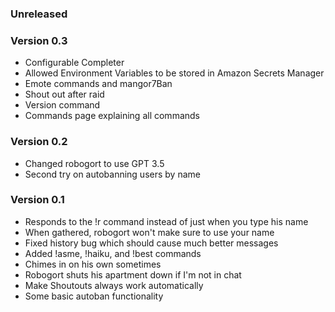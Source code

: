 ### Unreleased

### Version 0.3
- Configurable Completer
- Allowed Environment Variables to be stored in Amazon Secrets Manager
- Emote commands and mangor7Ban
- Shout out after raid
- Version command
- Commands page explaining all commands

### Version 0.2
- Changed robogort to use GPT 3.5
- Second try on autobanning users by name

### Version 0.1
- Responds to the !r command instead of just when you type his name
- When gathered, robogort won't make sure to use your name
- Fixed history bug which should cause much better messages
- Added !asme, !haiku, and !best commands
- Chimes in on his own sometimes
- Robogort shuts his apartment down if I'm not in chat
- Make Shoutouts always work automatically
- Some basic autoban functionality
